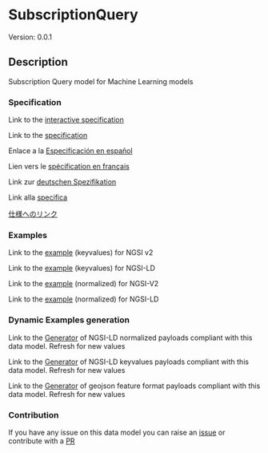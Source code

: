 # SubscriptionQuery
Version: 0.0.1

## Description 

Subscription Query model for Machine Learning models
### Specification

Link to the [interactive specification](https://swagger.lab.fiware.org/?url=https://smart-data-models.github.io/dataModel.MachineLearning/SubscriptionQuery/swagger.yaml)

Link to the [specification](https://github.com/smart-data-models/dataModel.MachineLearning/blob/master/SubscriptionQuery/doc/spec.md)

Enlace a la [Especificación en español](https://github.com/smart-data-models/dataModel.MachineLearning/blob/master/SubscriptionQuery/doc/spec_ES.md)

Lien vers le [spécification en français](https://github.com/smart-data-models/dataModel.MachineLearning/blob/master/SubscriptionQuery/doc/spec_FR.md)

Link zur [deutschen Spezifikation](https://github.com/smart-data-models/dataModel.MachineLearning/blob/master/SubscriptionQuery/doc/spec_DE.md)

Link alla [specifica](https://github.com/smart-data-models/dataModel.MachineLearning/blob/master/SubscriptionQuery/doc/spec_IT.md)

[仕様へのリンク](https://github.com/smart-data-models/dataModel.MachineLearning/blob/master/SubscriptionQuery/doc/spec_JA.md)
### Examples

Link to the [example](https://smart-data-models.github.io/dataModel.MachineLearning/SubscriptionQuery/examples/example.json) (keyvalues) for NGSI v2

Link to the [example](https://smart-data-models.github.io/dataModel.MachineLearning/SubscriptionQuery/examples/example.jsonld) (keyvalues) for NGSI-LD

Link to the [example](https://smart-data-models.github.io/dataModel.MachineLearning/SubscriptionQuery/examples/example-normalized.json) (normalized) for NGSI-V2

Link to the [example](https://smart-data-models.github.io/dataModel.MachineLearning/SubscriptionQuery/examples/example-normalized.jsonld) (normalized) for NGSI-LD
### Dynamic Examples generation

Link to the [Generator](https://smartdatamodels.org/extra/ngsi-ld_generator.php?schemaUrl=https://raw.githubusercontent.com/smart-data-models/dataModel.MachineLearning/master/SubscriptionQuery/schema.json&email=info@smartdatamodels.org) of NGSI-LD normalized payloads compliant with this data model. Refresh for new values

Link to the [Generator](https://smartdatamodels.org/extra/ngsi-ld_generator_keyvalues.php?schemaUrl=https://raw.githubusercontent.com/smart-data-models/dataModel.MachineLearning/master/SubscriptionQuery/schema.json&email=info@smartdatamodels.org) of NGSI-LD keyvalues payloads compliant with this data model. Refresh for new values

Link to the [Generator](https://smartdatamodels.org/extra/geojson_features_generator.php?schemaUrl=https://raw.githubusercontent.com/smart-data-models/dataModel.MachineLearning/master/SubscriptionQuery/schema.json&email=info@smartdatamodels.org) of geojson feature format payloads compliant with this data model. Refresh for new values
### Contribution

 If you have any issue on this data model you can raise an [issue](https://github.com/smart-data-models/dataModel.MachineLearning/issues)  or contribute with a [PR](https://github.com/smart-data-models/dataModel.MachineLearning/pulls)